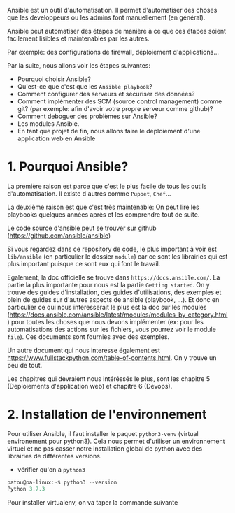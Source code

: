Ansible est un outil d'automatisation. Il permet d'automatiser des choses que les developpeurs ou les admins font manuellement (en général). 

Ansible peut automatiser des étapes de manière à ce que ces étapes soient facilement lisibles et maintenables par les autres.

Par exemple: des configurations de firewall, déploiement d'applications...

Par la suite, nous allons voir les étapes suivantes:
- Pourquoi choisir Ansible? 
- Qu'est-ce que c'est que les `Ansible playbook`?
- Comment configurer des serveurs et sécuriser des données?
- Comment implémenter des SCM (source control management) comme git? (par exemple: afin d'avoir votre propre serveur comme github)?
- Comment deboguer des problèmes sur Ansible?
- Les modules Ansible.
- En tant que projet de fin, nous allons faire le déploiement d'une application web en Ansible

# 1. Pourquoi Ansible?
La première raison est parce que c'est le plus facile de tous les outils d'automatisation.
Il existe d'autres comme `Puppet`, `Chef`...

La deuxième raison est que c'est très maintenable: On peut lire les playbooks quelques années après et les comprendre tout de suite.

Le code source d'ansible peut se trouver sur github (https://github.com/ansible/ansible)

Si vous regardez dans ce repository de code, le plus important à voir est `lib/ansible` (en particulier le dossier `module`) car ce sont les librairies qui est plus important puisque ce sont eux qui font le travail.

Egalement, la doc officielle se trouve dans `https://docs.ansible.com/`. La partie la plus importante pour nous est la partie `Getting started`. On y trouve des guides d'installation, des guides d'utilisations, des exemples et plein de guides sur d'autres aspects de ansible (playbook, ...). Et donc en particulier ce qui nous interesserait le plus est la doc sur les modules (https://docs.ansible.com/ansible/latest/modules/modules_by_category.html) pour toutes les choses que nous devons implémenter (ex: pour les automatisations des actions sur les fichiers, vous pourrez voir le module `file`). Ces documents sont fournies avec des exemples.

Un autre document qui nous interesse également est https://www.fullstackpython.com/table-of-contents.html.  On y trouve un peu de tout.

Les chapitres qui devraient nous intéréssés le plus, sont les chapitre 5 (Deploiements d'application web) et chapitre 6 (Devops).

# 2. Installation de l'environnement

Pour utiliser Ansible, il faut installer le paquet `python3-venv` (virtual environement pour python3).
Cela nous permet d'utiliser un environnement virtuel et ne pas casser notre installation global de python avec des librairies de différentes versions.

- vérifier qu'on a `python3`

```js
patou@pa-linux:~$ python3 --version
Python 3.7.3
```
Pour installer virtualenv, on va taper la commande suivante 

